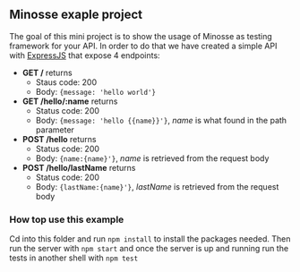 ## Minosse exaple project
The goal of this mini project is to show the usage of Minosse as testing framework for your API.
In order to do that we have created a simple API with [ExpressJS](http://expressjs.com/) that expose
4 endpoints:

* **GET /** returns
    * Staus code: 200
    * Body: `{message: 'hello world'}`
* **GET /hello/:name** returns
    * Status code: 200
    * Body: `{message: 'hello {{name}}'}`, *name* is what found in the path parameter
* **POST /hello** returns
    * Status code: 200
    * Body: `{name:{name}'}`, *name* is retrieved from the request body
* **POST /hello/lastName** returns
    * Status code: 200
    * Body: `{lastName:{name}'}`, *lastName* is retrieved from the request body

### How top use this example
Cd into this folder and run `npm install` to install the packages needed. Then run the server with
`npm start` and once the server is up and running run the tests in another shell with
`npm test`
